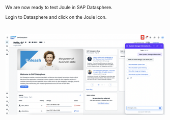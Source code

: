 We are now ready to test Joule in SAP Datasphere.

Login to Datasphere and click on the Joule icon.

<br>
<p align="center"> 
<img src="images/4.1.1.png"> 
</p>
<br>
<p align="center" </p>
